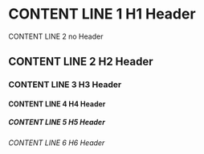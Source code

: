 # CONTENT LINE 1 H1 Header
CONTENT LINE 2 no Header
## CONTENT LINE 2 H2 Header
### CONTENT LINE 3 H3 Header
#### CONTENT LINE 4 H4 Header
##### CONTENT LINE 5 H5 Header
###### CONTENT LINE 6 H6 Header
